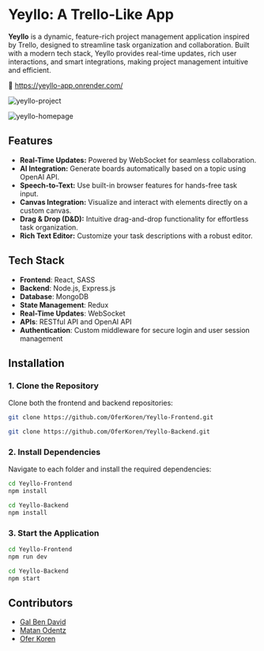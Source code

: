 # Yeyllo: A Trello-Like App

<b>Yeyllo</b> is a dynamic, feature-rich project management application inspired by Trello, designed to streamline task organization and collaboration. Built with a modern tech stack, Yeyllo provides real-time updates, rich user interactions, and smart integrations, making project management intuitive and efficient.

🔗 https://yeyllo-app.onrender.com/

![yeyllo-project](https://res.cloudinary.com/dvykycdey/image/upload/v1735382698/yeyllo-project-shot_ufckkz.png)


![yeyllo-homepage](https://res.cloudinary.com/dvykycdey/image/upload/v1736500164/yeyllo-homepage_khbpwf.png)


## Features
<ul>
  <li><b>Real-Time Updates:</b> Powered by WebSocket for seamless collaboration.</li>
  <li><b>AI Integration:</b> Generate boards automatically based on a topic using OpenAI API.</li>
  <li><b>Speech-to-Text:</b> Use built-in browser features for hands-free task input.</li>
  <li><b>Canvas Integration:</b> Visualize and interact with elements directly on a custom canvas.</li>
  <li><b>Drag & Drop (D&D):</b> Intuitive drag-and-drop functionality for effortless task organization.</li>
  <li><b>Rich Text Editor:</b> Customize your task descriptions with a robust editor.</li>
</ul>

## Tech Stack
- **Frontend**: React, SASS 
- **Backend**: Node.js, Express.js  
- **Database**: MongoDB
- **State Management**: Redux  
- **Real-Time Updates**: WebSocket  
- **APIs**: RESTful API and OpenAI API  
- **Authentication**: Custom middleware for secure login and user session management

## Installation
### 1. Clone the Repository
Clone both the frontend and backend repositories:

```bash
git clone https://github.com/OferKoren/Yeyllo-Frontend.git
```
```bash
git clone https://github.com/OferKoren/Yeyllo-Backend.git
```

### 2. Install Dependencies
Navigate to each folder and install the required dependencies:
```bash
cd Yeyllo-Frontend
npm install
```
```bash
cd Yeyllo-Backend
npm install
```

### 3. Start the Application
```bash
cd Yeyllo-Frontend
npm run dev
```
```bash
cd Yeyllo-Backend
npm start
```

## Contributors
- <a href="https://github.com/Gal-Ben-David">Gal Ben David</a>
- <a href="https://github.com/matan-ode">Matan Odentz</a>
- <a href="https://github.com/OferKoren">Ofer Koren</a>
